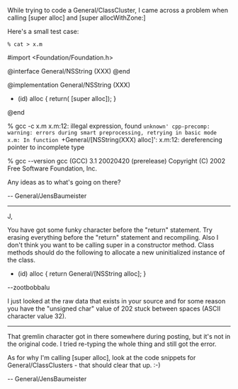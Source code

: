 While trying to code a General/ClassCluster, I came across a problem when calling [super alloc] and [super allocWithZone:]

Here's a small test case:

    % cat > x.m 

 #import <Foundation/Foundation.h> 
  
  
 @interface General/NSString (XXX) 
 @end 
  
  
 @implementation General/NSString (XXX) 
  
 + (id) alloc
 { 
    return( [super alloc]); 
 } 

 @end 

% gcc -c x.m
x.m:12: illegal expression, found `unknown'
cpp-precomp: warning: errors during smart preprocessing, retrying in basic mode
x.m: In function `+General/[NSString(XXX) alloc]':
x.m:12: dereferencing pointer to incomplete type

% gcc --version
gcc (GCC) 3.1 20020420 (prerelease)
Copyright (C) 2002 Free Software Foundation, Inc.



Any ideas as to what's going on there?

-- General/JensBaumeister

----

J,

You have got some funky character before the "return" statement. Try erasing everything before the "return" statement and recompiling. Also I don't think you want to be calling super in a constructor method. Class methods should do the following to allocate a new uninitialized instance of the class.

    

+ (id) alloc 
{ 
    return General/[NSString alloc]; 
} 



--zootbobbalu

I just looked at the raw data that exists in your source and for some reason you have the "unsigned char" value of 202 stuck between spaces (ASCII character value 32).

----

That gremlin character got in there somewhere during posting, but it's not in the original code. I tried re-typing the whole thing and still got the error.

As for why I'm calling [super alloc], look at the code snippets for General/ClassClusters - that should clear that up. :-)

-- General/JensBaumeister
